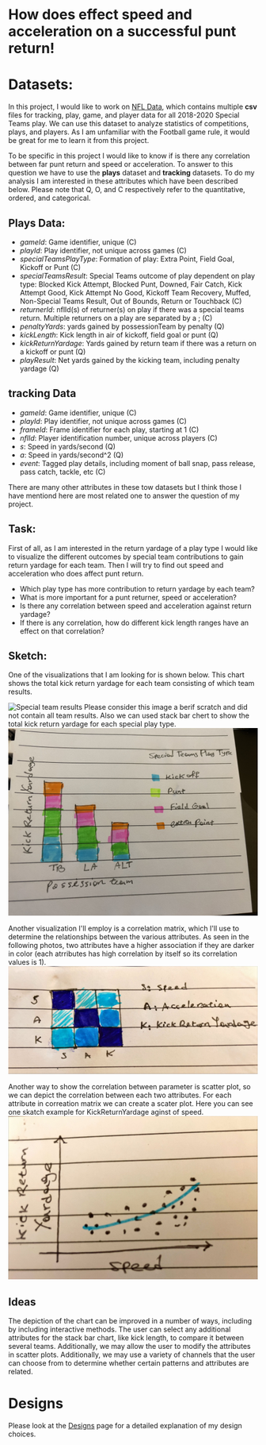 
# How does effect speed and acceleration on a successful punt return!


# Datasets:

In this project, I would like to work on [NFL Data](https://www.kaggle.com/competitions/nfl-big-data-bowl-2022), which contains multiple **csv** files for tracking, play, game, and player data for all 2018-2020 Special Teams play. We can use this dataset to analyze statistics of competitions, plays, and players. As I am unfamiliar with the Football game rule, it would be great for me to learn it from this project.

To be specific in this project I would like to know if is there any correlation between far punt return and speed or acceleration. To answer to this question we have to use the **plays** dataset and **tracking** datasets. To do my analysis I am interested in these attributes which have been described below. Please note that Q, O, and C respectively refer to the quantitative, ordered, and categorical.

## Plays Data:
-   _gameId_: Game identifier, unique (C)
-   _playId_: Play identifier, not unique across games (C)
-   _specialTeamsPlayType_: Formation of play: Extra Point, Field Goal, Kickoff or Punt (C)
-   _specialTeamsResult_: Special Teams outcome of play dependent on play type: Blocked Kick Attempt, Blocked Punt, Downed, Fair Catch, Kick Attempt Good, Kick Attempt No Good, Kickoff Team Recovery, Muffed, Non-Special Teams Result, Out of Bounds, Return or Touchback (C)
-   _returnerId_: nflId(s) of returner(s) on play if there was a special teams return. Multiple returners on a play are separated by a ; (C)
-   _penaltyYards_: yards gained by possessionTeam by penalty (Q)
-   _kickLength_: Kick length in air of kickoff, field goal or punt (Q)
-   _kickReturnYardage_: Yards gained by return team if there was a return on a kickoff or punt (Q)
-   _playResult_: Net yards gained by the kicking team, including penalty yardage (Q)

## tracking Data

-   _gameId_: Game identifier, unique (C)
-   _playId_: Play identifier, not unique across games (C)
-   _frameId_: Frame identifier for each play, starting at 1 (C)
-   _nflId_: Player identification number, unique across players (C)
-   _s_: Speed in yards/second (Q)
-   _a_: Speed in yards/second^2 (Q)
-   _event_: Tagged play details, including moment of ball snap, pass release, pass catch, tackle, etc (C)

There are many other attributes in these tow datasets but I think those I have mentiond here are most related one to answer the question of my project.

## Task:
First of all, as I am interested in the return yardage of a play type I would like to visualize the different outcomes by special team contributions to gain return yardage for each team. Then I will try to find out speed and acceleration who does affect punt return.


- Which play type has more contribution to return yardage by each team?
- What is more important for a punt returner, speed or acceleration?
- Is there any correlation between speed and acceleration against return yardage?
- If there is any correlation,  how do different kick length ranges have an effect on that correlation?

## Sketch: 
One of the visualizations that I am looking for is shown below. This chart shows the total kick return yardage for each team consisting of which team results. 

![Special team results](https://github.com/hbarzamini/nflvis/raw/main/sb1.jpg)
Please consider this image a berif scratch and did not contain all team results.
Also we can used stack bar chert  to show the total kick return yardage for each special play type. 
![Special team play type](https://github.com/hbarzamini/nflvis/raw/main/sb2.jpg)

Another visualization I'll employ is a correlation matrix, which I'll use to determine the relationships between the various attributes. As seen in the following photos, two attributes have a higher association if they are darker in color (each atrributes has high correlation by itself so its correlation values is 1).
![Correlation Matrix](https://github.com/hbarzamini/nflvis/raw/main/corr.jpeg)

Another way to show the correlation between parameter is scatter plot, so we can depict the correlation between each two attributes. For each attribute in correation matrix we can create a scater plot. Here you can see one skatch example for KickReturnYardage aginst of speed.
![Scatter Plot](https://github.com/hbarzamini/nflvis/raw/main/sscat.jpeg)

## Ideas

The depiction of the chart can be improved in a number of ways, including by including interactive methods. The user can select any additional attributes for the stack bar chart, like kick length, to compare it between several teams. Additionally, we may allow the user to modify the attributes in scatter plots. Additionally, we may use a variety of channels that the user can choose from to determine whether certain patterns and attributes are related.

# Designs

Please look at the [Designs](https://github.com/hbarzamini/nflvis/blob/main/Designs.md) page for a detailed explanation of my design choices.

